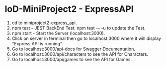 # IoD-MiniProject2 - ExpressAPI

1. cd to miniproject2-express_api.
2. npm test - JEST BackEnd Test. npm test -- -u to update the Test.
3. npm start - Start the Server (localhost:3000).
4. Click on server in terminal then go to localhost:3000 where it will display "Express API is running".
5. Go to localhost:3000/api-docs for Swagger Documentation.
6. Go to localhost:3000/api/characters to see the API for Characters.
7. Go to localhost:3000/api/games to see the API for Games.